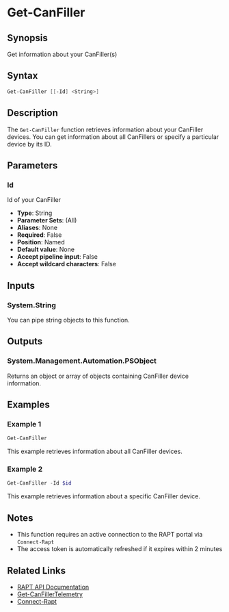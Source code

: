 # Get-CanFiller

## Synopsis

Get information about your CanFiller(s)

## Syntax

```powershell
Get-CanFiller [[-Id] <String>]
```

## Description

The `Get-CanFiller` function retrieves information about your CanFiller devices. You can get information about all CanFillers or specify a particular device by its ID.

## Parameters

### Id

Id of your CanFiller

- **Type**: String
- **Parameter Sets**: (All)
- **Aliases**: None
- **Required**: False
- **Position**: Named
- **Default value**: None
- **Accept pipeline input**: False
- **Accept wildcard characters**: False

## Inputs

### System.String

You can pipe string objects to this function.

## Outputs

### System.Management.Automation.PSObject

Returns an object or array of objects containing CanFiller device information.

## Examples

### Example 1

```powershell
Get-CanFiller
```

This example retrieves information about all CanFiller devices.

### Example 2

```powershell
Get-CanFiller -Id $id
```

This example retrieves information about a specific CanFiller device.

## Notes

- This function requires an active connection to the RAPT portal via `Connect-Rapt`
- The access token is automatically refreshed if it expires within 2 minutes

## Related Links

- [RAPT API Documentation](https://api.rapt.io/index.html)
- [Get-CanFillerTelemetry](Get-CanFillerTelemetry.md)
- [Connect-Rapt](Connect-Rapt.md)
